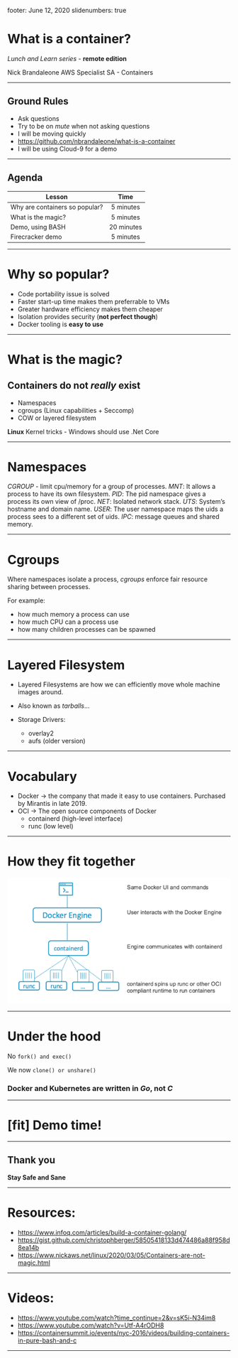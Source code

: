 footer: June 12, 2020
slidenumbers: true

# What is a container?

*Lunch and Learn series* - **remote edition**

Nick Brandaleone
AWS Specialist SA - Containers

--- 
## Ground Rules

- Ask questions
- Try to be on _mute_ when not asking questions
- I will be moving quickly
- https://github.com/nbrandaleone/what-is-a-container
- I will be using Cloud-9 for a demo

--- 
## Agenda

| Lesson                       | Time | 
-------------------------------| :------: | 
Why are containers so popular? | 5 minutes |
What is the magic? | 5 minutes |
Demo, using BASH | 20 minutes |
Firecracker demo | 5 minutes |

---
# Why so popular?

- Code portability issue is solved
- Faster start-up time makes them preferrable to VMs
- Greater hardware efficiency makes them cheaper
- Isolation provides security (**not perfect though**)
- Docker tooling is **easy to use**

---
# What is the magic?

## Containers do not *really* exist

- Namespaces
- cgroups (Linux capabilities + Seccomp)
- COW or layered filesystem

**Linux** Kernel tricks - Windows should use .Net Core

---
# Namespaces

*CGROUP* - limit cpu/memory for a group of processes.
*MNT*: It allows a process to have its own filesystem. 
*PID*: The pid namespace gives a process its own view of /proc.
*NET*: Isolated network stack. 
*UTS*: System’s hostname and domain name. 
*USER*: The user namespace maps the uids a process sees to a different set of uids. 
*IPC*: message queues and shared memory.

---
# Cgroups

Where namespaces isolate a process, *cgroups* enforce fair resource sharing between processes.

For example:
- how much memory a process can use
- how much CPU can a process use
- how many children processes can be spawned

---
# Layered Filesystem

- Layered Filesystems are how we can efficiently move whole machine images around.
- Also known as *tarballs*...

- Storage Drivers:
    - overlay2
    - aufs (older version)

---
# Vocabulary

- Docker -> the company that made it easy to use containers. Purchased by Mirantis in late 2019.
- OCI -> The open source components of Docker
    - containerd (high-level interface)
    - runc (low level)

---
# How they fit together

![inline](images/docker.png)

---
# Under the hood

No `fork() and exec()`

We now `clone() or unshare()`

### Docker and Kubernetes are written in *Go*, not *C*

---
# [fit] Demo time! 

---
## Thank you

**Stay Safe and Sane**

---
# Resources:

- https://www.infoq.com/articles/build-a-container-golang/
- https://gist.github.com/christophberger/58505418133d474486a88f958d8ea14b
- https://www.nickaws.net/linux/2020/03/05/Containers-are-not-magic.html

---
# Videos:

- https://www.youtube.com/watch?time_continue=2&v=sK5i-N34im8
- https://www.youtube.com/watch?v=Utf-A4rODH8
- https://containersummit.io/events/nyc-2016/videos/building-containers-in-pure-bash-and-c

---
